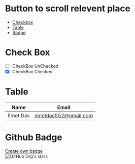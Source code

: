 # Button to scroll relevent place
- [Checkbox](#checkbox)
- [Table](#table)
- [Badge](#badge)

<a name="checkbox"></a>
# Check Box
- [ ] CheckBox UnChecked
- [x] CheckBox Checked
<a name="table"></a>
# Table
Name | Email |
-----| ----- |
Emet Das | emetdas552@gmail.com

<a name="badge"></a>
# Github Badge
[Create own badge](https://shields.io/)<br>
![GitHub Org's stars](https://img.shields.io/github/stars/emetdas?style=social)
